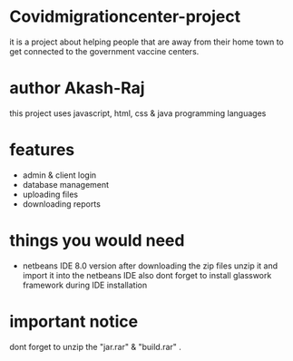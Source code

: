 # Covidmigrationcenter-project
it is a project about helping people that are away from their home town to get connected to the government vaccine centers.

# author Akash-Raj
this project uses javascript, html, css & java programming languages

# features
 * admin & client login
 * database management
 * uploading files
 * downloading reports

 # things you would need 
   * netbeans IDE 8.0 version
    after downloading the zip files unzip it and import it into the netbeans IDE
    also dont forget to install  glasswork framework during IDE installation

# important notice 
 dont forget to unzip the "jar.rar" & "build.rar" .


